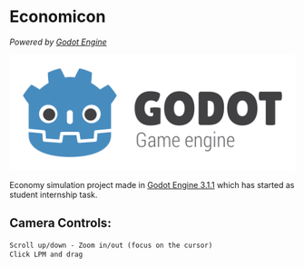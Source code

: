 # Economicon

*Powered by [Godot Engine](https://godotengine.org)*

![godot-logo](https://raw.githubusercontent.com/godotengine/godot/master/logo.png)

Economy simulation project made in [Godot Engine 3.1.1](https://github.com/godotengine/godot/tree/3.1) which has started as student internship task.

## Camera Controls:

    Scroll up/down - Zoom in/out (focus on the cursor)
    Click LPM and drag
